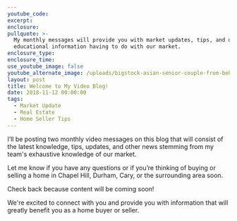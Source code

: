 ```yaml
---
youtube_code:
excerpt:
enclosure:
pullquote: >-
  My monthly messages will provide you with market updates, tips, and other
  educational information having to do with our market.
enclosure_type:
enclosure_time:
use_youtube_image: false
youtube_alternate_image: /uploads/bigstock-asian-senior-couple-from-behin-254862710.jpg
layout: post
title: Welcome to My Video Blog!
date: 2018-11-12 00:00:00
tags:
  - Market Update
  - Real Estate
  - Home Seller Tips
---
```


I’ll be posting two monthly video messages on this blog that will consist of the latest knowledge, tips, updates, and other news stemming from my team's exhaustive knowledge of our market.&nbsp;

Let me know if you have any questions or if you’re thinking of buying or selling a home in Chapel Hill, Durham, Cary, or the surrounding area soon.

Check back because content will be coming soon!

We're excited to connect with you and provide you with information that will greatly benefit you as a home buyer or seller.&nbsp;
